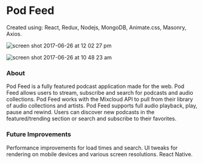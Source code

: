 <h1>Pod Feed</h1>
Created using: React, Redux, Nodejs, MongoDB, Animate.css, Masonry, Axios.

![screen shot 2017-06-26 at 12 02 27 pm](https://user-images.githubusercontent.com/10752805/27556272-c5bb9db6-5a69-11e7-8d4c-d46307ccf6f3.png)


![screen shot 2017-06-26 at 10 48 23 am](https://user-images.githubusercontent.com/10752805/27555789-fd147f28-5a67-11e7-8792-b10addf21972.png)


<h3>About</h3>
<p>Pod Feed is a fully featured podcast application made for the web. Pod Feed allows users to stream, subscribe and search for podcasts and audio collections. Pod Feed works with the Mixcloud API to pull from their library of audio collections and artists. Pod Feed supports full audio playback, play, pause and rewind. Users can discover new podcasts in the featured/trending section or search and subscribe to their favorites.</p>

<h3>Future Improvements</h3>
<p>Performance improvements for load times and search. UI tweaks for rendering on mobile devices and various screen resolutions. React Native.</p>





